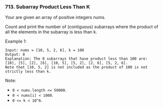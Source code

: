 ### 713. Subarray Product Less Than K

Your are given an array of positive integers nums.

Count and print the number of (contiguous) subarrays where the product of all the elements in the subarray is less than k.

Example 1:
```
Input: nums = [10, 5, 2, 6], k = 100
Output: 8
Explanation: The 8 subarrays that have product less than 100 are: [10], [5], [2], [6], [10, 5], [5, 2], [2, 6], [5, 2, 6].
Note that [10, 5, 2] is not included as the product of 100 is not strictly less than k.
```

Note:
* `0 < nums.length <= 50000`.
* `0 < nums[i] < 1000`.
* `0 <= k < 10^6`.